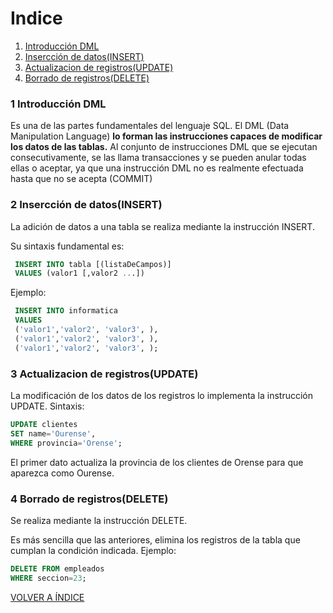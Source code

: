 # Indice

1. [Introducción DML](#1)
2. [Insercción de datos(INSERT)](#2)
3. [Actualizacion de registros(UPDATE)](#3)
4. [Borrado de registros(DELETE)](#4)
	
### 1 Introducción DML <a name="1"></a>

Es una de las partes fundamentales del lenguaje SQL. El DML (Data Manipulation Language) __lo forman las instrucciones capaces de modificar los datos de las tablas.__ Al conjunto de instrucciones DML que se ejecutan consecutivamente, se las llama transacciones y se pueden anular todas ellas o aceptar, ya que una instrucción DML no es realmente efectuada hasta que no se acepta (COMMIT)

### 2 Insercción de datos(INSERT) <a name="2"></a>

La adición de datos a una tabla se realiza mediante la instrucción INSERT. 

  Su sintaxis fundamental es:
  
 ~~~SQL
  INSERT INTO tabla [(listaDeCampos)]
  VALUES (valor1 [,valor2 ...])
~~~
Ejemplo:

 ~~~SQL
  INSERT INTO informatica
  VALUES 
  ('valor1','valor2', 'valor3', ),
  ('valor1','valor2', 'valor3', ),
  ('valor1','valor2', 'valor3', );
~~~

### 3 Actualizacion de registros(UPDATE) <a name="3"></a>

La modificación de los datos de los registros lo implementa la instrucción UPDATE. 
Sintaxis:

 ~~~SQL
UPDATE clientes
SET name='Ourense',
WHERE provincia='Orense';
~~~
El primer dato actualiza la provincia de los clientes de Orense para que aparezca
como Ourense. 

### 4 Borrado de registros(DELETE) <a name="4"></a>

Se realiza mediante la instrucción DELETE.

Es más sencilla que las anteriores, elimina los registros de la tabla que cumplan
la condición indicada. Ejemplo:

 ~~~SQL
DELETE FROM empleados
WHERE seccion=23;
 ~~~
 
 
 [VOLVER A ÍNDICE](#Indice)


